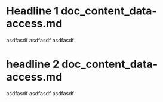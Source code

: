 # Headline 1 doc_content_data-access.md
asdfasdf
asdfasdf
asdfasdf

# headline 2 doc_content_data-access.md
asdfasdf
asdfasdf
asdfasdf

